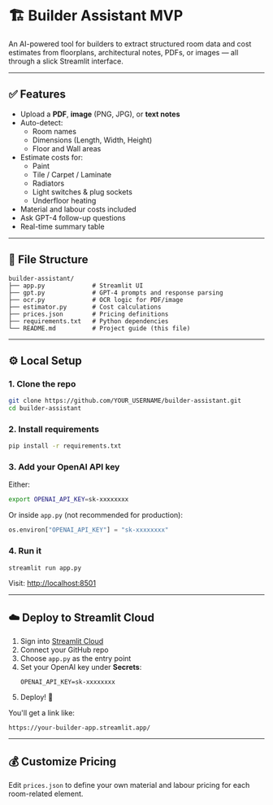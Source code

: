 # 🏗️ Builder Assistant MVP

An AI-powered tool for builders to extract structured room data and cost estimates from floorplans, architectural notes, PDFs, or images — all through a slick Streamlit interface.

---

## ✅ Features

- Upload a **PDF**, **image** (PNG, JPG), or **text notes**
- Auto-detect:
  - Room names
  - Dimensions (Length, Width, Height)
  - Floor and Wall areas
- Estimate costs for:
  - Paint
  - Tile / Carpet / Laminate
  - Radiators
  - Light switches & plug sockets
  - Underfloor heating
- Material and labour costs included
- Ask GPT-4 follow-up questions
- Real-time summary table

---

## 🧱 File Structure

```
builder-assistant/
├── app.py             # Streamlit UI
├── gpt.py             # GPT-4 prompts and response parsing
├── ocr.py             # OCR logic for PDF/image
├── estimator.py       # Cost calculations
├── prices.json        # Pricing definitions
├── requirements.txt   # Python dependencies
└── README.md          # Project guide (this file)
```

---

## ⚙️ Local Setup

### 1. Clone the repo
```bash
git clone https://github.com/YOUR_USERNAME/builder-assistant.git
cd builder-assistant
```

### 2. Install requirements
```bash
pip install -r requirements.txt
```

### 3. Add your OpenAI API key
Either:
```bash
export OPENAI_API_KEY=sk-xxxxxxxx
```
Or inside `app.py` (not recommended for production):
```python
os.environ["OPENAI_API_KEY"] = "sk-xxxxxxxx"
```

### 4. Run it
```bash
streamlit run app.py
```

Visit: [http://localhost:8501](http://localhost:8501)

---

## ☁️ Deploy to Streamlit Cloud

1. Sign into [Streamlit Cloud](https://streamlit.io/cloud)
2. Connect your GitHub repo
3. Choose `app.py` as the entry point
4. Set your OpenAI key under **Secrets**:
   ```
   OPENAI_API_KEY=sk-xxxxxxxx
   ```
5. Deploy! 🎉

You'll get a link like:
```
https://your-builder-app.streamlit.app/
```

---

## 💰 Customize Pricing

Edit `prices.json` to define your own material and labour pricing for each room-related element.